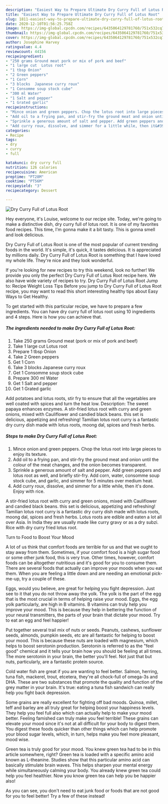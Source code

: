 ```yaml
---
description: "Easiest Way to Prepare Ultimate Dry Curry Full of Lotus Root"
title: "Easiest Way to Prepare Ultimate Dry Curry Full of Lotus Root"
slug: 1811-easiest-way-to-prepare-ultimate-dry-curry-full-of-lotus-root
date: 2020-12-10T01:56:25.758Z
image: https://img-global.cpcdn.com/recipes/6435064129781760/751x532cq70/dry-curry-full-of-lotus-root-recipe-main-photo.jpg
thumbnail: https://img-global.cpcdn.com/recipes/6435064129781760/751x532cq70/dry-curry-full-of-lotus-root-recipe-main-photo.jpg
cover: https://img-global.cpcdn.com/recipes/6435064129781760/751x532cq70/dry-curry-full-of-lotus-root-recipe-main-photo.jpg
author: Josephine Harvey
ratingvalue: 4.4
reviewcount: 44156
recipeingredient:
- "250 grams Ground meat pork or mix of pork and beef"
- "1 large cut  Lotus root"
- "1 tbsp Onion"
- "2 Green peppers"
- "1 Corn"
- "3 blocks  Japanese curry roux"
- "1 Consomme soup stock cube"
- "300 ml Water"
- "1 Salt and pepper"
- "1 Grated garlic"
recipeinstructions:
- "Mince onion and green peppers. Chop the lotus root into large pieces to enjoy its texture."
- "Add oil to a frying pan, and stir-fry the ground meat and onion until the colour of the meat changes, and the onion becomes transparent."
- "Sprinkle a generous amount of salt and pepper. Add green peppers and lotus root as well, and briefly stir-fry. Add corn, water, consomme soup stock cube, and garlic, and simmer for 5 minutes over medium heat."
- "Add curry roux, dissolve, and simmer for a little while, then it&#39;s done. Enjoy with rice."
categories:
- Recipe
tags:
- dry
- curry
- full

katakunci: dry curry full 
nutrition: 126 calories
recipecuisine: American
preptime: "PT28M"
cooktime: "PT56M"
recipeyield: "3"
recipecategory: Dessert

---
```



![Dry Curry Full of Lotus Root](https://img-global.cpcdn.com/recipes/6435064129781760/751x532cq70/dry-curry-full-of-lotus-root-recipe-main-photo.jpg)

Hey everyone, it's Louise, welcome to our recipe site. Today, we're going to make a distinctive dish, dry curry full of lotus root. It is one of my favorites food recipes. This time, I'm gonna make it a bit tasty. This is gonna smell and look delicious.

Dry Curry Full of Lotus Root is one of the most popular of current trending foods in the world. It's simple, it's quick, it tastes delicious. It is appreciated by millions daily. Dry Curry Full of Lotus Root is something that I have loved my whole life. They're nice and they look wonderful.

If you&#39;re looking for new recipes to try this weekend, look no further! We provide you only the perfect Dry Curry Full of Lotus Root recipe here. We also have wide variety of recipes to try. Dry Curry Full of Lotus Root Jump to: Recipe Weight Loss Tips Before you jump to Dry Curry Full of Lotus Root recipe, you may want to read this short interesting healthy tips about Easy Ways to Get Healthy.


To get started with this particular recipe, we have to prepare a few ingredients. You can have dry curry full of lotus root using 10 ingredients and 4 steps. Here is how you can achieve that.

<!--inarticleads1-->

##### The ingredients needed to make Dry Curry Full of Lotus Root:

1. Take 250 grams Ground meat (pork or mix of pork and beef)
1. Take 1 large cut  Lotus root
1. Prepare 1 tbsp Onion
1. Take 2 Green peppers
1. Get 1 Corn
1. Take 3 blocks  Japanese curry roux
1. Get 1 Consomme soup stock cube
1. Prepare 300 ml Water
1. Get 1 Salt and pepper
1. Get 1 Grated garlic


Add potatoes and lotus roots, stir fry to ensure that all the vegetables are well coated with spices and turn the heat low. Description: The sweet papaya enhances enzymes. A stir-fried lotus root with curry and green onions, mixed with Cauliflower and candied black beans. this set is delicious, appetizing and refreshing! Tamilian lotus root curry is a fantastic dry curry dish made with lotus roots, moong dal, spices and fresh herbs. 

<!--inarticleads2-->

##### Steps to make Dry Curry Full of Lotus Root:

1. Mince onion and green peppers. Chop the lotus root into large pieces to enjoy its texture.
1. Add oil to a frying pan, and stir-fry the ground meat and onion until the colour of the meat changes, and the onion becomes transparent.
1. Sprinkle a generous amount of salt and pepper. Add green peppers and lotus root as well, and briefly stir-fry. Add corn, water, consomme soup stock cube, and garlic, and simmer for 5 minutes over medium heat.
1. Add curry roux, dissolve, and simmer for a little while, then it&#39;s done. Enjoy with rice.


A stir-fried lotus root with curry and green onions, mixed with Cauliflower and candied black beans. this set is delicious, appetizing and refreshing! Tamilian lotus root curry is a fantastic dry curry dish made with lotus roots, moong dal, spices and fresh herbs. Lotus roots are edible and eaten a lot all over Asia. In India they are usually made like curry gravy or as a dry subzi. Rice with dry curry fried lotus root. 

Turn to Food to Boost Your Mood


A lot of us think that comfort foods are terrible for us and that we ought to stay away from them. Sometimes, if your comfort food is a high sugar food or some other junk food, this is very true. Other times, however, comfort foods can be altogether nutritious and it's good for you to consume them. There are several foods that actually can improve your moods when you eat them. When you are feeling a little down and are needing an emotional pick-me-up, try a couple of these.

Eggs, would you believe, are great for helping you fight depression. Just see to it that you do not throw away the yolk. The yolk is the part of the egg that is the most crucial in terms of helping raise your mood. Eggs, the egg yolk particularly, are high in B vitamins. B vitamins can truly help you improve your mood. This is because they help in bettering the function of your neural transmitters, the parts of your brain that dictate your mood. Try to eat an egg and feel happier!

Put together several trail mix of nuts or seeds. Peanuts, cashews, sunflower seeds, almonds, pumpkin seeds, etc are all fantastic for helping to boost your mood. This is because these nuts are loaded with magnesium, which helps to boost serotonin production. Serotonin is referred to as the "feel good" chemical and it tells your brain how you should be feeling at all times. The more serotonin in your brain, the better you'll feel. Not just that but nuts, particularly, are a fantastic protein source.

Cold water fish are great if you are wanting to feel better. Salmon, herring, tuna fish, mackerel, trout, etcetera, they're all chock-full of omega-3s and DHA. These are two substances that promote the quality and function of the grey matter in your brain. It's true: eating a tuna fish sandwich can really help you fight back depression. 

Some grains are really excellent for fighting off bad moods. Quinoa, millet, teff and barley are all truly great for helping boost your happiness levels. They help you feel full also which can actually help to make your mood better. Feeling famished can truly make you feel terrible! These grains can elevate your mood since it's not at all difficult for your body to digest them. You digest these foods quicker than other things which can help promote your blood sugar levels, which, in turn, helps make you feel more pleasant, mood wise.

Green tea is truly good for your mood. You knew green tea had to be in this article somewhere, right? Green tea is loaded with a specific amino acid known as L-theanine. Studies show that this particular amino acid can basically stimulate brain waves. This helps sharpen your mental energy while simultaneously calming your body. You already knew green tea could help you feel healthier. Now you know green tea can help you be happier also!

As you can see, you don't need to eat junk food or foods that are not good for you to feel better! Try a few of these instead!

